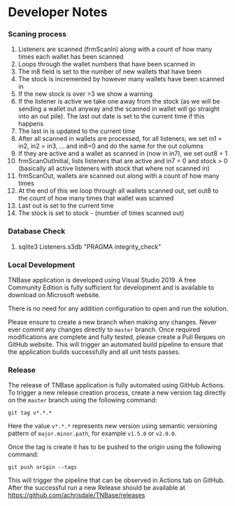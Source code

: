 # Developer Notes

### Scaning process

1. Listeners are scanned (frmScanIn) along with a count of how many times each wallet has been scanned
1. Loops through the wallet numbers that have been scanned in
1. The in8 field is set to the number of new wallets that have been
1. The stock is incremented by however many wallets have been scanned in
1. If the new stock is over >3 we show a warning
1. If the listener is active we take one away from the stock (as we will be sending a wallet out anyway and the scanned in wallet will go straight into an out pile). The last out date is set to the current time if this happens
1. The last in is updated to the current time
1. After all scanned in wallets are processed, for all listeners, we set in1 = in2, in2 = in3, ... and in8=0 and do the same for the out columns
1. If they are active and a wallet as scanned in (now in in7), we set out8 = 1
1. frmScanOutInitial, lists listeners that are active and in7 = 0 and stock > 0 (basically all active listeners with stock that where not scanned in)
1. frmScanOut, wallets are scanned out along with a count of how many times
1. At the end of this we loop through all wallets scanned out, set out8 to the count of how many times that wallet was scanned
1. Last out is set to the current time
1. The stock is set to stock - (number of times scanned out)

### Database Check

1. sqlite3 Listeners.s3db "PRAGMA integrity_check"

### Local Development

TNBase application is developed using Visual Studio 2019. A free Community Edition is
fully sufficient for development and is available to download on Microsoft website.

There is no need for any addition configuration to open and run the solution.

Please ensure to create a new branch when making any changes. Never ever commit any changes directly to `master` branch.
Once required modifications are complete and fully tested, please create a Pull Reques on GitHub website.
This will trigger an automated build pipeline to ensure that the application builds successfully and all unit tests passes.

### Release

The release of TNBase application is fully automated using GitHub Actions. To trigger a new release creation process,
create a new version tag directly on the `master` branch using the following command:

`git tag v*.*.*`

Here the value `v*.*.*` represents new version using semantic versioning pattern of `major.minor.path`, for example `v1.5.0` or `v2.0.0`.

Once the tag is create it has to be pushed to the origin using the following command:

`git push origin --tags`

This will trigger the pipeline that can be observed in Actions tab on GitHub. After the successful run a new Release should be available at https://github.com/achrisdale/TNBase/releases
